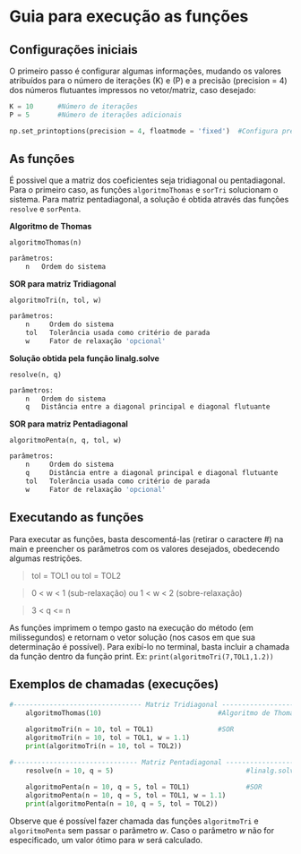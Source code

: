 # Guia para execução as funções

## Configurações iniciais
O primeiro passo é configurar algumas informações, mudando os valores atribuídos para o número de iterações (K) e (P) e a precisão (precision = 4) dos números flutuantes impressos no vetor/matriz, caso desejado:

```Python
K = 10      #Número de iterações
P = 5       #Número de iterações adicionais

np.set_printoptions(precision = 4, floatmode = 'fixed')  #Configura precisão de 4 dígitos na impressão dos vetores e matrizes
``` 
## As funções

É possivel que a matriz dos coeficientes seja tridiagonal ou pentadiagonal. Para o primeiro caso, as funções `algoritmoThomas` e `sorTri` solucionam o sistema. Para matriz pentadiagonal, a solução é obtida através das funções `resolve` e `sorPenta`.

**Algoritmo de Thomas**

`algoritmoThomas(n)` 
```Python
parâmetros: 
    n   Ordem do sistema
```

**SOR para matriz Tridiagonal**

`algoritmoTri(n, tol, w)`
```Python
parâmetros: 
    n     Ordem do sistema
    tol   Tolerância usada como critério de parada
    w     Fator de relaxação 'opcional'
```

**Solução obtida pela função linalg.solve**

`resolve(n, q)`
```Python
parâmetros: 
    n   Ordem do sistema      
    q   Distância entre a diagonal principal e diagonal flutuante
```            

**SOR para matriz Pentadiagonal**

`algoritmoPenta(n, q, tol, w)`
```Python
parâmetros:
    n     Ordem do sistema 
    q     Distância entre a diagonal principal e diagonal flutuante
    tol   Tolerância usada como critério de parada
    w     Fator de relaxação 'opcional'
```

## Executando as funções

Para executar as funções, basta descomentá-las (retirar o caractere #) na main e preencher os parâmetros com os valores desejados, obedecendo algumas restrições.

>tol = TOL1 ou tol = TOL2

>0 < w < 1 (sub-relaxação) ou 1 < w < 2 (sobre-relaxação)

>3 < q <= n

As funções imprimem o tempo gasto na execução do método (em milissegundos) e retornam o vetor solução (nos casos em que sua determinação é possível). Para exibí-lo no terminal, basta incluir a chamada da função dentro da função print. Ex: `print(algoritmoTri(7,TOL1,1.2))`

## Exemplos de chamadas (execuções)

```Python
#-------------------------------- Matriz Tridiagonal --------------------------------#
    algoritmoThomas(10)                             #Algoritmo de Thomas

    algoritmoTri(n = 10, tol = TOL1)                #SOR
    algoritmoTri(n = 10, tol = TOL1, w = 1.1)    
    print(algoritmoTri(n = 10, tol = TOL2)) 

#------------------------------- Matriz Pentadiagonal -------------------------------#
    resolve(n = 10, q = 5)                                 #linalg.solve
              
    algoritmoPenta(n = 10, q = 5, tol = TOL1)              #SOR
    algoritmoPenta(n = 10, q = 5, tol = TOL1, w = 1.1)
    print(algoritmoPenta(n = 10, q = 5, tol = TOL2))
```

Observe que é possível fazer chamada das funções `algoritmoTri` e `algoritmoPenta` sem passar o parâmetro *w*. Caso o parâmetro *w* não for especificado, um valor ótimo para *w* será calculado.